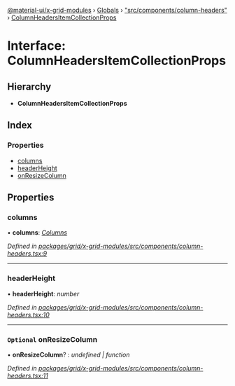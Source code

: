 [@material-ui/x-grid-modules](../README.md) › [Globals](../globals.md) › ["src/components/column-headers"](../modules/_src_components_column_headers_.md) › [ColumnHeadersItemCollectionProps](_src_components_column_headers_.columnheadersitemcollectionprops.md)

# Interface: ColumnHeadersItemCollectionProps

## Hierarchy

* **ColumnHeadersItemCollectionProps**

## Index

### Properties

* [columns](_src_components_column_headers_.columnheadersitemcollectionprops.md#columns)
* [headerHeight](_src_components_column_headers_.columnheadersitemcollectionprops.md#headerheight)
* [onResizeColumn](_src_components_column_headers_.columnheadersitemcollectionprops.md#optional-onresizecolumn)

## Properties

###  columns

• **columns**: *[Columns](../modules/_src_models_coldef_coldef_.md#columns)*

*Defined in [packages/grid/x-grid-modules/src/components/column-headers.tsx:9](https://github.com/mui-org/material-ui-x/blob/a679779/packages/grid/x-grid-modules/src/components/column-headers.tsx#L9)*

___

###  headerHeight

• **headerHeight**: *number*

*Defined in [packages/grid/x-grid-modules/src/components/column-headers.tsx:10](https://github.com/mui-org/material-ui-x/blob/a679779/packages/grid/x-grid-modules/src/components/column-headers.tsx#L10)*

___

### `Optional` onResizeColumn

• **onResizeColumn**? : *undefined | function*

*Defined in [packages/grid/x-grid-modules/src/components/column-headers.tsx:11](https://github.com/mui-org/material-ui-x/blob/a679779/packages/grid/x-grid-modules/src/components/column-headers.tsx#L11)*
